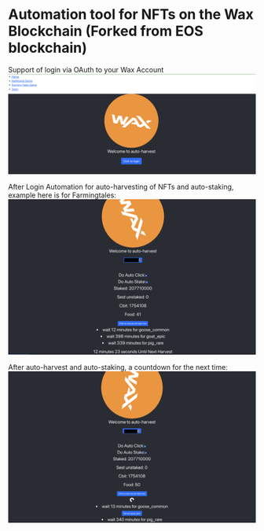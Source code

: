 # Automation tool for NFTs on the Wax Blockchain (Forked from EOS blockchain)

Support of login via OAuth to your Wax Account
![This is an image](https://github.com/henryksarat/wax_blockchain_nft_automation/blob/main/assets/wax_automation_not_logged_in.png)

After Login Automation for auto-harvesting of NFTs and auto-staking, example here is for Farmingtales:
![This is an image](https://github.com/henryksarat/wax_blockchain_nft_automation/blob/main/assets/wax_automation_after.png)

After auto-harvest and auto-staking, a countdown for the next time:
![This is an image](https://github.com/henryksarat/wax_blockchain_nft_automation/blob/main/assets/wax_automation_before.png)